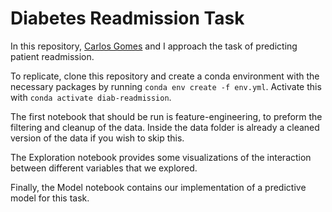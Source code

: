 # Diabetes Readmission Task

In this repository, [Carlos Gomes](https://github.com/CarlosGomes98) and I approach the task of predicting patient readmission.

To replicate, clone this repository and create a conda environment with the necessary packages by running ```conda env create -f env.yml```. Activate this with ```conda activate diab-readmission```.

The first notebook that should be run is feature-engineering, to preform the filtering and cleanup of the data. Inside the data folder is already a cleaned version of the data if you wish to skip this.

The Exploration notebook provides some visualizations of the interaction between different variables that we explored.

Finally, the Model notebook contains our implementation of a predictive model for this task.
